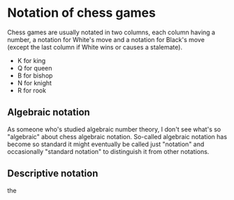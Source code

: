 # Notation of chess games

Chess games are usually notated in two columns, each column having a number, a notation for White's move and a notation for Black's move (except the last column if White wins or causes a stalemate).

 * K for king
 * Q for queen
 * B for bishop
 * N for knight
 * R for rook

## Algebraic notation

As someone who's studied algebraic number theory, I don't see what's so "algebraic" about chess algebraic notation. So-called algebraic notation has become so standard it might eventually be called just "notation" and occasionally "standard notation" to distinguish it from other notations.

## Descriptive notation

the